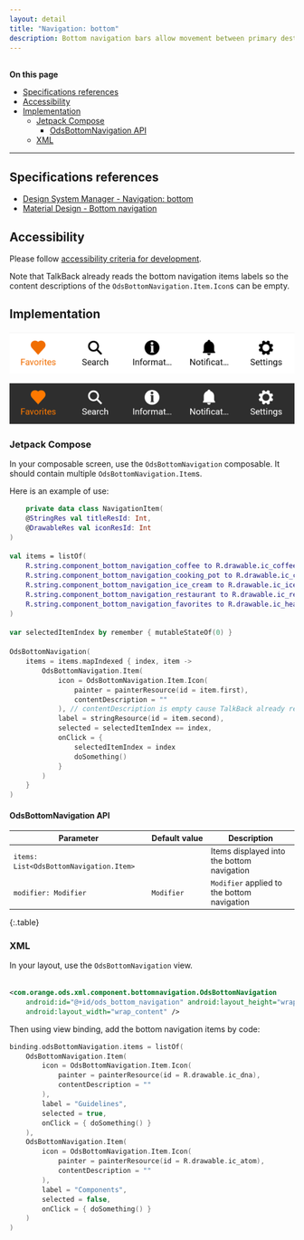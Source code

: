 ```yaml
---
layout: detail
title: "Navigation: bottom"
description: Bottom navigation bars allow movement between primary destinations in an app.
---
```


<br>**On this page**

* [Specifications references](#specifications-references)
* [Accessibility](#accessibility)
* [Implementation](#implementation)
    * [Jetpack Compose](#jetpack-compose)
        * [OdsBottomNavigation API](#odsbottomnavigation-api)
    * [XML](#xml)

---

## Specifications references

- [Design System Manager - Navigation: bottom](https://system.design.orange.com/0c1af118d/p/042eb8-navigation-bottom/b/30078d)
- [Material Design - Bottom navigation](https://material.io/components/bottom-navigation)

## Accessibility

Please follow [accessibility criteria for development](https://a11y-guidelines.orange.com/en/mobile/android/development/).

Note that TalkBack already reads the bottom navigation items labels so the content descriptions of the `OdsBottomNavigation.Item.Icon`s can be empty.

## Implementation

![BottomNavigation light](images/bottom_navigation_light.png)

![BottomNavigation dark](images/bottom_navigation_dark.png)

### Jetpack Compose

In your composable screen, use the `OdsBottomNavigation` composable. It should contain multiple `OdsBottomNavigation.Item`s.

Here is an example of use:

```kotlin
    private data class NavigationItem(
    @StringRes val titleResId: Int,
    @DrawableRes val iconResId: Int
)

val items = listOf(
    R.string.component_bottom_navigation_coffee to R.drawable.ic_coffee,
    R.string.component_bottom_navigation_cooking_pot to R.drawable.ic_cooking_pot,
    R.string.component_bottom_navigation_ice_cream to R.drawable.ic_ice_cream,
    R.string.component_bottom_navigation_restaurant to R.drawable.ic_restaurant,
    R.string.component_bottom_navigation_favorites to R.drawable.ic_heart
)

var selectedItemIndex by remember { mutableStateOf(0) }

OdsBottomNavigation(
    items = items.mapIndexed { index, item ->
        OdsBottomNavigation.Item(
            icon = OdsBottomNavigation.Item.Icon(
                painter = painterResource(id = item.first),
                contentDescription = ""
            ), // contentDescription is empty cause TalkBack already read the item's label
            label = stringResource(id = item.second),
            selected = selectedItemIndex == index,
            onClick = {
                selectedItemIndex = index
                doSomething()
            }
        )
    }
)
```

#### OdsBottomNavigation API

Parameter | Default&nbsp;value | Description
-- | -- | --
`items: List<OdsBottomNavigation.Item>` | | Items displayed into the bottom navigation
`modifier: Modifier` | `Modifier` | `Modifier` applied to the bottom navigation
{:.table}

### XML

In your layout, use the `OdsBottomNavigation` view.

```xml

<com.orange.ods.xml.component.bottomnavigation.OdsBottomNavigation
    android:id="@+id/ods_bottom_navigation" android:layout_height="wrap_content"
    android:layout_width="wrap_content" />
```

Then using view binding, add the bottom navigation items by code:

```kotlin
binding.odsBottomNavigation.items = listOf(
    OdsBottomNavigation.Item(
        icon = OdsBottomNavigation.Item.Icon(
            painter = painterResource(id = R.drawable.ic_dna),
            contentDescription = ""
        ),
        label = "Guidelines",
        selected = true,
        onClick = { doSomething() }
    ),
    OdsBottomNavigation.Item(
        icon = OdsBottomNavigation.Item.Icon(
            painter = painterResource(id = R.drawable.ic_atom),
            contentDescription = ""
        ),
        label = "Components",
        selected = false,
        onClick = { doSomething() }
    )
)
```